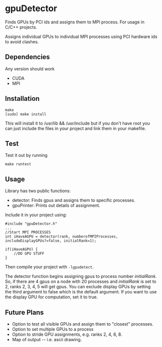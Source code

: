 # gpuDetector
Finds GPUs by PCI ids and assigns them to MPI process.
For usage in C/C++ projects.

Assigns individual GPUs to individual MPI processes using PCI hardware ids to avoid clashes.

## Dependencies

Any version should work

* CUDA
* MPI

## Installation
``` 
make
[sudo] make install
```

This will install it to /usr/lib && /usr/include but if you don't have root you can just include the files in your project and link them in your makefile.

## Test
Test it out by running 
```
make runtest
```

## Usage
Library has two public functions: 
* detector: Finds gpus and assigns them to specific processes.
* gpuPrinter: Prints out details of assignment.

Include it in your project using:
```
#include "gpuDetector.h"
...
//Start MPI PROCESSES
int iHaveAGPU = detector(rank, numberofMPIProcesses, includeDisplayGPUs?=false, initialRank=1);

if(iHaveAGPU) { 
    //DO GPU STUFF
}

```

Then compile your project with ``` -lgpudetect ```.

The detector function begins assigning gpus to process number _initialRank_. 
So, if there are 4 gpus on a node with 20 processes and _initialRank_ is set to 2, ranks 2, 3, 4, 5 will get gpus.
You can exclude display GPUs by setting the third argument to false which is the default argument.
If you want to use the display GPU for computation, set it to true.

## Future Plans

* Option to test all visible GPUs and assign them to "closest" processes.
* Option to set multiple GPUs to a process
* Option to stride GPU assignments, e.g. ranks 2, 4, 6, 8.
* Map of output -- i.e. ascii drawing.

